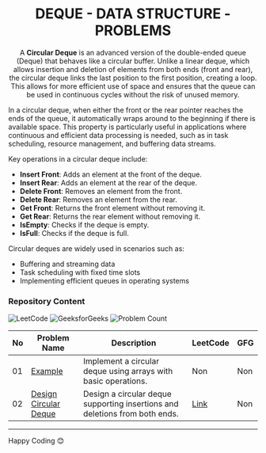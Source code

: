 <h1 align='center'>DEQUE - DATA STRUCTURE - PROBLEMS</h1>

<p align='center'>A <b>Circular Deque</b> is an advanced version of the double-ended queue (Deque) that behaves like a circular buffer. Unlike a linear deque, which allows insertion and deletion of elements from both ends (front and rear), the circular deque links the last position to the first position, creating a loop. This allows for more efficient use of space and ensures that the queue can be used in continuous cycles without the risk of unused memory.</p>

In a circular deque, when either the front or the rear pointer reaches the ends of the queue, it automatically wraps around to the beginning if there is available space. This property is particularly useful in applications where continuous and efficient data processing is needed, such as in task scheduling, resource management, and buffering data streams.

Key operations in a circular deque include:
- **Insert Front**: Adds an element at the front of the deque.
- **Insert Rear**: Adds an element at the rear of the deque.
- **Delete Front**: Removes an element from the front.
- **Delete Rear**: Removes an element from the rear.
- **Get Front**: Returns the front element without removing it.
- **Get Rear**: Returns the rear element without removing it.
- **IsEmpty**: Checks if the deque is empty.
- **IsFull**: Checks if the deque is full.

Circular deques are widely used in scenarios such as:
- Buffering and streaming data
- Task scheduling with fixed time slots
- Implementing efficient queues in operating systems

### Repository Content

<p>
<img src="https://img.shields.io/badge/problems%20count-01-orange?logo=leetcode" alt="LeetCode">
<img src="https://img.shields.io/badge/problems%20count-00-darkgreen?logo=geeksforGeeks" alt="GeeksforGeeks">
<img src="https://img.shields.io/badge/total%20problems%20count-03-blue" alt="Problem Count"> 
</p>

| No | Problem Name | Description | LeetCode | GFG |
| --- | ------------ | ----------- | -------- | ----- |
| 01 | [Example](https://github.com/JawadSher/DSA-LeetCode-GFG-Problems-Repository/tree/main/16%20-%20Queue%20Data%20Structure%20Problems/03%20-%20(Deque)%20Doubly%20Ended%20Queue%20Problems/01%20-%20Example) | Implement a circular deque using arrays with basic operations. | Non | Non |
| 02 | [Design Circular Deque](https://github.com/JawadSher/DSA-LeetCode-GFG-Problems-Repository/tree/main/16%20-%20Queue%20Data%20Structure%20Problems/03%20-%20(Deque)%20Doubly%20Ended%20Queue%20Problems/01%20-%20Example) | Design a circular deque supporting insertions and deletions from both ends. | [Link](https://leetcode.com/problems/design-circular-deque/description/) | Non |

---
Happy Coding 😊
